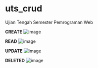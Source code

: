 # uts_crud
Ujian Tengah Semester Pemrograman Web

**CREATE**
![image](https://user-images.githubusercontent.com/100121529/158155574-8ead71c8-273a-4366-aa8d-db7fde1b158b.png)

**READ**
![image](https://user-images.githubusercontent.com/100121529/158155637-b4dabc7a-3491-4e9e-843e-5fe0295c25dc.png)

**UPDATE**
![image](https://user-images.githubusercontent.com/100121529/158155696-b6982793-5bab-42f6-81ed-a9e48fccffc4.png)

**DELETED**
![image](https://user-images.githubusercontent.com/100121529/158155747-86dc5657-cbc8-452d-9242-644f71dad177.png)
